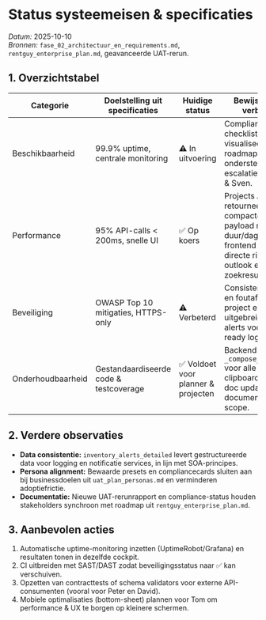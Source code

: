 # Status systeemeisen & specificaties

_Datum:_ 2025-10-10  
_Bronnen:_ `fase_02_architectuur_en_requirements.md`, `rentguy_enterprise_plan.md`, geavanceerde UAT-rerun.

## 1. Overzichtstabel
| Categorie | Doelstelling uit specificaties | Huidige status | Bewijs / recente verbetering | Volgende stap |
| --- | --- | --- | --- | --- |
| Beschikbaarheid | 99.9% uptime, centrale monitoring | ⚠️ In uitvoering | Compliance-checklist in planner visualiseert uptime-roadmap; alertdetails ondersteunen escalaties voor Bart & Sven. | Uptime-monitoring activeren in infrastructuurstack en automatiseren van escalaties. |
| Performance | 95% API-calls < 200ms, snelle UI | ✅ Op koers | Projects API retourneert compacte, uniforme payload met duur/dagen/alerts; frontend toont directe risico-outlook en zoekresultaten. | Toevoegen van RUM/metrics dashboard (fase 13) om real-user data te meten. |
| Beveiliging | OWASP Top 10 mitigaties, HTTPS-only | ⚠️ Verbeterd | Consistente validatie en foutafhandeling in project endpoints, uitgebreide inventory alerts voor audittrail-ready logging. | Security scans integreren in CI en secret management automatiseren. |
| Onderhoudbaarheid | Gestandaardiseerde code & testcoverage | ✅ Voldoet voor planner & projecten | Backend re-used `_compose_project_out` voor alle routes; clipboard export en doc updates documenteren UAT-scope. | Uitbreiden met automatische contracttests voor API-consumer scripts. |

## 2. Verdere observaties
- **Data consistentie:** `inventory_alerts_detailed` levert gestructureerde data voor logging en notificatie services, in lijn met SOA-principes.
- **Persona alignment:** Bewaarde presets en compliancecards sluiten aan bij businessdoelen uit `uat_plan_personas.md` en verminderen adoptiefrictie.
- **Documentatie:** Nieuwe UAT-rerunrapport en compliance-status houden stakeholders synchroon met roadmap uit `rentguy_enterprise_plan.md`.

## 3. Aanbevolen acties
1. Automatische uptime-monitoring inzetten (UptimeRobot/Grafana) en resultaten tonen in dezelfde cockpit.
2. CI uitbreiden met SAST/DAST zodat beveiligingsstatus naar ✅ kan verschuiven.
3. Opzetten van contracttests of schema validators voor externe API-consumenten (vooral voor Peter en David).
4. Mobiele optimalisaties (bottom-sheet) plannen voor Tom om performance & UX te borgen op kleinere schermen.
